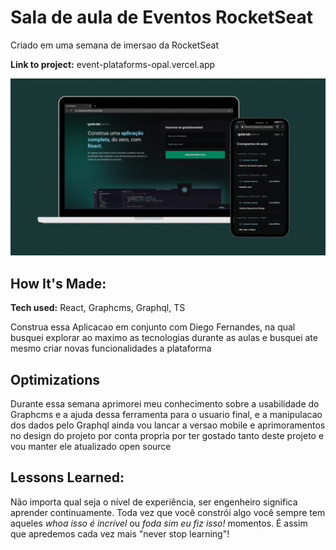 # Sala de aula de Eventos RocketSeat
Criado em uma semana de imersao da RocketSeat

**Link to project:** event-plataforms-opal.vercel.app

![alt tag](https://github.com/M0nicaVaz/classroom-platform/raw/main/src/assets/.github/preview.gif?raw=true)

## How It's Made:

**Tech used:** React, Graphcms, Graphql, TS

Construa essa Aplicacao em conjunto com Diego Fernandes, na qual busquei explorar ao maximo as tecnologias durante as aulas e busquei ate mesmo criar novas funcionalidades a plataforma

## Optimizations

Durante essa semana aprimorei meu conhecimento sobre a usabilidade do Graphcms e a ajuda dessa ferramenta para o usuario final, e a manipulacao dos dados pelo Graphql
ainda vou lancar a versao mobile e aprimoramentos no design do projeto por conta propria por ter gostado tanto deste projeto e vou manter ele atualizado open source

## Lessons Learned:

Não importa qual seja o nível de experiência, ser engenheiro significa aprender continuamente. Toda vez que você constrói algo você sempre tem aqueles *whoa isso é incrível* ou *foda sim eu fiz isso!* momentos. É assim que apredemos cada vez mais "never stop learning"!  

